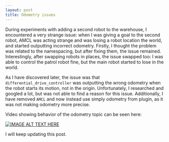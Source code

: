 ```yaml
---
layout: post
title: Odometry issues
---
```


During experiments with adding a second robot to the warehouse, I encountered a very strange issue: when I was giving a goal to the second robot, AMCL was acting strange and was losing a robot location the world, and started outputting incorrect odometry. Firstly, I thought the problem was related to the namespacing, but after fixing them, the issue remained. Interestingly, after swapping robots in places, the issue swapped too: I was able to control the patrol robot fine, but the main robot started to lose in the world. 

As I have discovered later, the issue was that ```differential_drive_controller``` was outputting the wrong odometry when the robot starts its motion, not in the origin. Unfortunately, I researched and googled a lot, but was not able to find a reason for this issue. Additionally, I have removed ```AMCL``` and now instead use simply odometry from plugin, as it was not making odometry more precise.

Video showing behavior of the odometry topic can be seen here:

[![IMAGE ALT TEXT HERE](https://img.youtube.com/vi/vvPnN-XJeq8/0.jpg)](https://youtu.be/vvPnN-XJeq8)

I will keep updating this post.